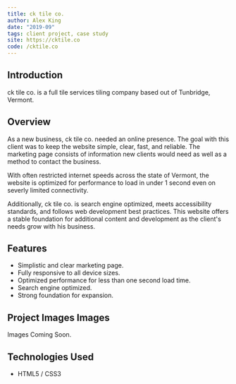 ```yaml
---
title: ck tile co.
author: Alex King
date: "2019-09"
tags: client project, case study
site: https://cktile.co
code: /cktile.co
---
```


## Introduction

ck tile co. is a full tile services tiling company based out of Tunbridge, Vermont.

## Overview

As a new business, ck tile co. needed an online presence. The goal with this client was to keep the website simple, clear, fast, and reliable. The marketing page consists of information new clients would need as well as a method to contact the business.

With often restricted internet speeds across the state of Vermont, the website is optimized for performance to load in under 1 second even on severly limited connectivity.

Additionally, ck tile co. is search engine optimized, meets accessibility standards, and follows web development best practices. This website offers a stable foundation for additional content and development as the client's needs grow with his business.

## Features

- Simplistic and clear marketing page.
- Fully responsive to all device sizes.
- Optimized performance for less than one second load time.
- Search engine optimized.
- Strong foundation for expansion.

## Project Images Images

Images Coming Soon.

## Technologies Used

- HTML5 / CSS3
